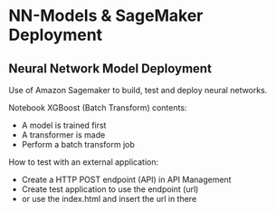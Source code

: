 # NN-Models & SageMaker Deployment

## Neural Network Model Deployment

Use of Amazon Sagemaker to build, test and deploy neural networks. 

Notebook XGBoost (Batch Transform) contents:
- A model is trained first
- A transformer is made
- Perform a batch transform job

How to test with an external application:
- Create a HTTP POST endpoint (API) in API Management
- Create test application to use the endpoint (url)
- or use the index.html and insert the url in there
